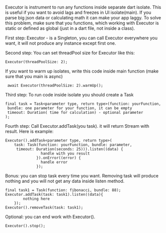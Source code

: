 Executor is instrument to run any functions inside separate dart isolate.
This is useful if you want to avoid lags and freezes in UI isolate(main).
If you parse big json data or calculating math it can make your app laggy.
To solve this problem, make sure that you functions, which working with Executor is static
or defined as global (just in a dart file, not inside a class).

First step: Executor - is a Singleton, you can call Executor everywhere you want, it will not produce
any instance except first one.

Second step: You can set threadPool size for Executor like this:
```
Executor(threadPoolSize: 2);
```
If you want to warm up isolates, write this code inside main function (make sure that you main is async)
```
 await Executor(threadPoolSize: 2).warmUp();
```
Third step: To run code inside isolate you should create a Task
```
final task = Task<parameter type, return type>(function: yourFunction,
 bundle: one parameter for your function, it can be empty
 timeout: Duration( time for calculation) - optional parameter
);
```
Fourth step: Call Executor.addTask(you task). it will return Stream with result.
Here is example:
```
Executor().addTask<parameter type, return type>(
    task: Task(function: yourFunction, bundle: parameter,
     timeout: Duration(seconds: 25))).listen((data) {
                handle with you result
              }).onError((error) {
                handle error
              });
```
Bonus: you can stop task every time you want. Removing task will produce nothing
 and you will not get any data inside listen method.
```
final task1 = Task(function: fibonacci, bundle: 88);
Executor.addTask(task: task1).listen((data){
        nothing here
    });
Executor().removeTask(task: task1);
```
Optional: you can end work with Executor().
```
Executor().stop();
```

